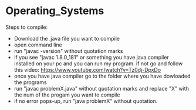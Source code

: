 # Operating_Systems

Steps to compile:
  - Download the .java file you want to compile
  - open command line 
  - run "javac -version"  without quotation marks
  - if you see "javac 1.8.0_181" or something you have java compiler installed on your pc and you can run my program. if not go and follow   this video: https://www.youtube.com/watch?v=Tz0dj-DpxDo
  - once you have java compiler go to the folder where you have dowloaded the programs
  - run "javac problemX.java" without quotation marks and replace "X" with the num of the progam you want to compile
  - if no error pops-up, run "java problemX" without quotation. 
    
    
